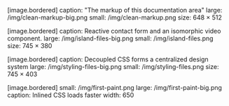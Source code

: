 


[image.bordered]
  caption: "The markup of this documentation area"
  large: /img/clean-markup-big.png
  small: /img/clean-markup.png
  size: 648 × 512


[image.bordered]
  caption: Reactive contact form and an isomorphic video component.
  large: /img/island-files-big.png
  small: /img/island-files.png
  size: 745 × 380


[image.bordered]
  caption: Decoupled CSS forms a centralized design system
  large: /img/styling-files-big.png
  small: /img/styling-files.png
  size: 745 × 403


[image.bordered]
  small: /img/first-paint.png
  large: /img/first-paint-big.png
  caption: Inlined CSS loads faster
  width: 650

